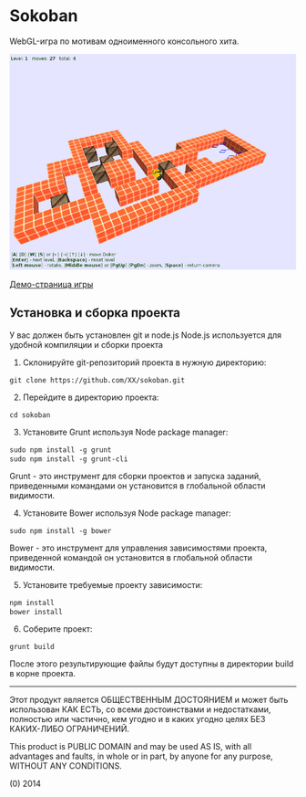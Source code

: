Sokoban
=======

WebGL-игра по мотивам одноименного консольного хита.

![Экран игры Sokoban](/preview.jpg)

[Демо-страница игры](http://xx.github.io/sokoban/)


Установка и сборка проекта
--------------------------

У вас должен быть установлен git и node.js
Node.js используется для удобной компиляции и сборки проекта

1. Склонируйте git-репозиторий проекта в нужную директорию:

  ```
  git clone https://github.com/XX/sokoban.git
  ```

2. Перейдите в директорию проекта:

  ```
  cd sokoban
  ```

3. Установите Grunt используя Node package manager:

  ```
  sudo npm install -g grunt
  sudo npm install -g grunt-cli
  ```

  Grunt - это инструмент для сборки проектов и запуска заданий, приведенными командами он установится в глобальной области видимости.

4. Установите Bower используя Node package manager:

  ```
  sudo npm install -g bower
  ```

  Bower - это инструмент для управления зависимостями проекта, приведенной командой он установится в глобальной области видимости.


5. Установите требуемые проекту зависимости:

  ```
  npm install
  bower install
  ```

6. Соберите проект:

  ```
  grunt build
  ```

После этого результирующие файлы будут доступны в директории build в корне проекта.

------------------------------------------------------------------

Этот продукт является ОБЩЕСТВЕННЫМ ДОСТОЯНИЕМ и может быть использован КАК ЕСТЬ, со всеми достоинствами и недостатками, полностью или частично, кем угодно и в каких угодно целях БЕЗ КАКИХ-ЛИБО ОГРАНИЧЕНИЙ.

This product is PUBLIC DOMAIN and may be used AS IS, with all advantages and faults, in whole or in part,
by anyone for any purpose, WITHOUT ANY CONDITIONS.

(0) 2014